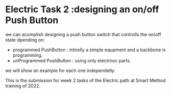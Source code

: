 # Electric Task 2 :designing an on/off Push Button
we can acomplish designing a push button switch that controlls the on/off state dpending on:
* programmed PushButton : intirelly a simple equpment and a backbone is programming.
* unProgrammed PushButton : using only electrnoc parts.

we will show an example for each one independetly.


This is the submission for week 2 tasks of the Electric path at Smart Method training of 2022.
